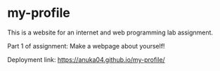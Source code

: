 # my-profile

This is a website for an internet and web programming lab assignment.

Part 1 of assignment:
Make a webpage about yourself!

Deployment link: https://anuka04.github.io/my-profile/ 
